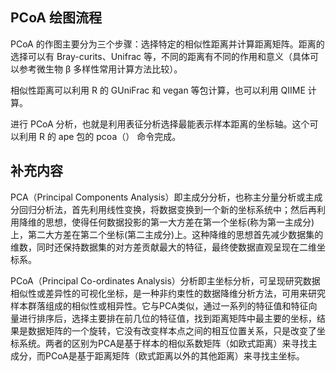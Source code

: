 ## PCoA 绘图流程

PCoA 的作图主要分为三个步骤：选择特定的相似性距离并计算距离矩阵。距离的选择可以有 Bray-curits、Unifrac 等，不同的距离有不同的作用和意义（具体可以参考微生物 β 多样性常用计算方法比较）。

相似性距离可以利用 R 的 GUniFrac 和 vegan 等包计算，也可以利用 QIIME 计算。

进行 PCoA 分析，也就是利用表征分析选择最能表示样本距离的坐标轴。这个可以利用 R 的 ape 包的 pcoa（） 命令完成。

## 补充内容

PCA（Principal Components Analysis）即主成分分析，也称主分量分析或主成分回归分析法，首先利用线性变换，将数据变换到一个新的坐标系统中；然后再利用降维的思想，使得任何数据投影的第一大方差在第一个坐标(称为第一主成分)上，第二大方差在第二个坐标(第二主成分)上。这种降维的思想首先减少数据集的维数，同时还保持数据集的对方差贡献最大的特征，最终使数据直观呈现在二维坐标系。

PCoA（Principal Co-ordinates Analysis）分析即主坐标分析，可呈现研究数据相似性或差异性的可视化坐标，是一种非约束性的数据降维分析方法，可用来研究样本群落组成的相似性或相异性。它与PCA类似，通过一系列的特征值和特征向量进行排序后，选择主要排在前几位的特征值，找到距离矩阵中最主要的坐标，结果是数据矩阵的一个旋转，它没有改变样本点之间的相互位置关系，只是改变了坐标系统。两者的区别为PCA是基于样本的相似系数矩阵（如欧式距离）来寻找主成分，而PCoA是基于距离矩阵（欧式距离以外的其他距离）来寻找主坐标。

